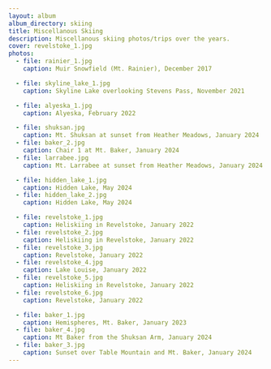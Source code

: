 ```yaml
---
layout: album
album_directory: skiing
title: Miscellanous Skiing
description: Miscellanous skiing photos/trips over the years.
cover: revelstoke_1.jpg
photos:
  - file: rainier_1.jpg
    caption: Muir Snowfield (Mt. Rainier), December 2017

  - file: skyline_lake_1.jpg
    caption: Skyline Lake overlooking Stevens Pass, November 2021

  - file: alyeska_1.jpg
    caption: Alyeska, February 2022

  - file: shuksan.jpg
    caption: Mt. Shuksan at sunset from Heather Meadows, January 2024
  - file: baker_2.jpg
    caption: Chair 1 at Mt. Baker, January 2024
  - file: larrabee.jpg
    caption: Mt. Larrabee at sunset from Heather Meadows, January 2024

  - file: hidden_lake_1.jpg
    caption: Hidden Lake, May 2024
  - file: hidden_lake_2.jpg
    caption: Hidden Lake, May 2024

  - file: revelstoke_1.jpg
    caption: Heliskiing in Revelstoke, January 2022
  - file: revelstoke_2.jpg
    caption: Heliskiing in Revelstoke, January 2022
  - file: revelstoke_3.jpg
    caption: Revelstoke, January 2022
  - file: revelstoke_4.jpg
    caption: Lake Louise, January 2022
  - file: revelstoke_5.jpg
    caption: Heliskiing in Revelstoke, January 2022
  - file: revelstoke_6.jpg
    caption: Revelstoke, January 2022

  - file: baker_1.jpg
    caption: Hemispheres, Mt. Baker, January 2023
  - file: baker_4.jpg
    caption: Mt Baker from the Shuksan Arm, January 2024
  - file: baker_3.jpg
    caption: Sunset over Table Mountain and Mt. Baker, January 2024
---
```

